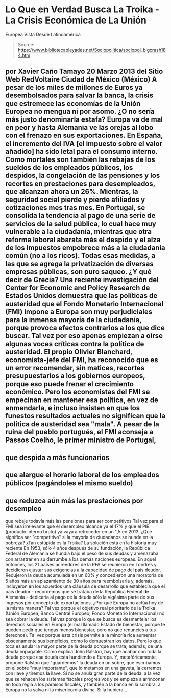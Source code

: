 # Lo Que en Verdad Busca La Troika - La Crisis Económica de La Unión 
Europea Vista Desde Latinoamérica

> Source: https://www.bibliotecapleyades.net/Sociopolitica/sociopol_bigcrash184.htm

por Xavier Caño Tamayo
20 Marzo 2013
del Sitio Web
RedVoltaire
Ciudad de México
(México)
A pesar de los miles de
millones de Euros ya desembolsados
para salvar la banca, la
crisis que estremece las economías
de la Unión Europea no
mengua ni por asomo.
¿O no sería más justo
denominarla estafa?
Europa va de mal en peor y hasta Alemania ve las
orejas al lobo con el frenazo en sus exportaciones.
En España, el incremento del IVA [el impuesto
sobre el valor añadido] ha sido letal para el consumo interno. Como mortales
son también las rebajas de los sueldos de los empleados públicos, los
despidos, la congelación de las pensiones y los recortes en prestaciones
para desempleados, que alcanzan ahora un 26%.
Mientras, la seguridad social pierde y pierde
afiliados y cotizaciones mes tras mes.
En Portugal, se consolida la tendencia al pago de una serie de servicios de
la salud pública, lo cual hace muy vulnerable a la ciudadanía, mientras que
otra reforma laboral abarata más el despido y el alza de los impuestos
empobrece más a la ciudadanía común (no a los ricos).
Todas esas medidas, a las que se agrega la
privatización de diversas empresas públicas, son puro saqueo.
¿Y qué decir de Grecia?
Una reciente investigación del Center for Economic and Policy Research de
Estados Unidos demuestra que las políticas de austeridad que
el Fondo
Monetario Internacional (FMI) impone a Europa son muy perjudiciales para la
inmensa mayoría de la ciudadanía, porque provoca efectos contrarios a los
que dice buscar.
Tal vez por eso apenas empiezan a oírse algunas
voces críticas contra la política de austeridad.
El propio Olivier Blanchard, economista-jefe del FMI, ha reconocido que es
un error recomendar, sin matices, recortes presupuestarios a los gobiernos
europeos, porque eso puede frenar el crecimiento económico.
Pero los economistas del FMI se empecinan en
mantener esa política, en vez de enmendarla, e incluso insisten en que los
funestos resultados actuales no significan que la política de austeridad sea
"mala".
A pesar de la ruina del pueblo portugués, el FMI
aconseja a Passos Coelho, le primer ministro de Portugal,
-
que despida a más
funcionarios
-
que alargue el horario laboral de los empleados públicos (pagándoles
el mismo sueldo)
-
que reduzca aún más las prestaciones por desempleo
-
que rebaje todavía más las pensiones
para ser competitivos
Tal vez para el FMI sea irrelevante que el desempleo alcance ya el 17% y que
el PIB (producto interno bruto) ya vaya a retroceder en un 1,5 en 2013.
¿Qué
significa ser "competitivo" si la mayoría de ciudadanos se hunde en la
pobreza?
¿Tan estúpida es la
Troika?
La solución está en la historia muy reciente
En 1953, sólo 4 años después de su fundación, la República Federal de
Alemania se hundía bajo el peso de sus deudas y amenazaba con arrastrar en
su derrumbe a los demás naciones europeas.
En aquel entonces, los 21 países acreedores de
la RFA se reunieron en Londres y decidieron ajustar sus exigencias a la
capacidad de pago del país deudor.
Redujeron la deuda acumulada en un 60% y
concedieron una moratoria de 5 años más un aplazamiento de 30 años para
reembolsarla y, además, incluyeron en los acuerdos una cláusula de
desarrollo que establecía que el país deudor - recordemos que se trataba de
la República Federal de Alemania - dedicaría al pago de la deuda sólo la
vigésima parte de sus ingresos por concepto de exportaciones.
¿Por qué Europa no
actúa hoy de la misma manera?
Tal vez porque el objetivo real prioritario de la Troika (Unión
Europea, Banco Central Europeo, Fondo Monetario Internacional) no sea cobrar la
deuda.
Tal vez porque lo que se busca es desmantelar los derechos sociales
en Europa (el mal llamado Estado de bienestar, porque te pueden pedir que
tengas menos bienestar, pero no que renuncies a tus derechos). Tal vez
porque esta crisis permite a la minoría rica aumentar obscenamente sus
beneficios, como lo demuestran los datos.
Pero lo que toca es anular la mayor parte de la deuda porque se trata,
además, de una deuda impagable.
Como explica
John Ralston, hay que acabar
con toda la deuda porque esa deuda está hundiendo a Europa. Y,
metafóricamente, propone Ralston que "guardemos" la deuda en un sobre, que
escribamos en el sobre "muy importante", que lo metamos en una gaveta, la
cerremos con llave y
tiremos la llave.
Si no se anula gran parte de la deuda, a la vez que se rehacen los sistemas
fiscales progresivos y se empieza a arrinconar en toda regla a los paraísos
fiscales, y también a la banca en la sombra, a Europa no la salva ni la
misericordia divina. Si la hubiera...
